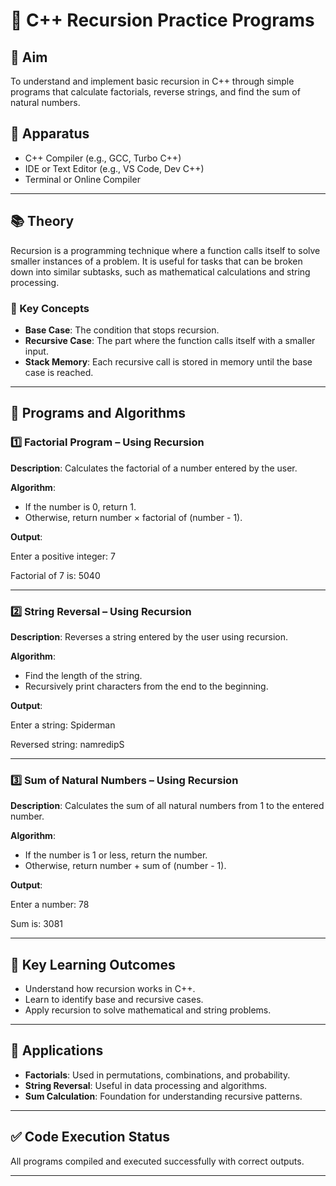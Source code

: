 # 🚀 C++ Recursion Practice Programs

## 🎯 Aim
To understand and implement basic recursion in C++ through simple programs that calculate factorials, reverse strings, and find the sum of natural numbers.

## 🧰 Apparatus
- C++ Compiler (e.g., GCC, Turbo C++)
- IDE or Text Editor (e.g., VS Code, Dev C++)
- Terminal or Online Compiler

---

## 📚 Theory

Recursion is a programming technique where a function calls itself to solve smaller instances of a problem. It is useful for tasks that can be broken down into similar subtasks, such as mathematical calculations and string processing.

### 🔑 Key Concepts
- **Base Case**: The condition that stops recursion.
- **Recursive Case**: The part where the function calls itself with a smaller input.
- **Stack Memory**: Each recursive call is stored in memory until the base case is reached.

---

## 🧮 Programs and Algorithms

### 1️⃣ Factorial Program – Using Recursion

**Description**: Calculates the factorial of a number entered by the user.

**Algorithm**:
- If the number is 0, return 1.
- Otherwise, return number × factorial of (number - 1).

**Output**:

Enter a positive integer: 7

Factorial of 7 is: 5040


---

### 2️⃣ String Reversal – Using Recursion

**Description**: Reverses a string entered by the user using recursion.

**Algorithm**:
- Find the length of the string.
- Recursively print characters from the end to the beginning.

**Output**:

Enter a string: Spiderman

Reversed string: namredipS


---

### 3️⃣ Sum of Natural Numbers – Using Recursion

**Description**: Calculates the sum of all natural numbers from 1 to the entered number.

**Algorithm**:
- If the number is 1 or less, return the number.
- Otherwise, return number + sum of (number - 1).

**Output**:

Enter a number: 78

Sum is: 3081


---

## 🎯 Key Learning Outcomes

- Understand how recursion works in C++.
- Learn to identify base and recursive cases.
- Apply recursion to solve mathematical and string problems.

---

## 🧠 Applications

- **Factorials**: Used in permutations, combinations, and probability.
- **String Reversal**: Useful in data processing and algorithms.
- **Sum Calculation**: Foundation for understanding recursive patterns.

---

## ✅ Code Execution Status
All programs compiled and executed successfully with correct outputs.

---


